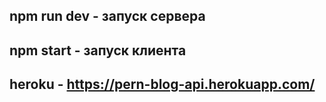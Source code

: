 ## npm run dev - запуск сервера

## npm start - запуск клиента

## heroku - https://pern-blog-api.herokuapp.com/

